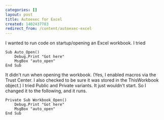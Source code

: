 ```yaml
---
categories: []
layout: post
title: Autoexec for Excel
created: 1402437783
redirect_from: /content/autoexec-excel
---
```

I wanted to run code on startup/opening an Excel workbook.  I tried 

    Sub Auto_Open()
        Debug.Print "Got here"
        MsgBox "auto_open"
    End Sub

It didn't run when opening the workbook.  (Yes, I enabled macros via the Trust Center. I also checked to be sure it was stored in the ThisWorkbook object.)  I tried Public and Private variants.  It just wouldn't start.  So I changed it to the following, and it runs.

    Private Sub Workbook_Open()
        Debug.Print "Got here"
        MsgBox "auto_open"
    End Sub
